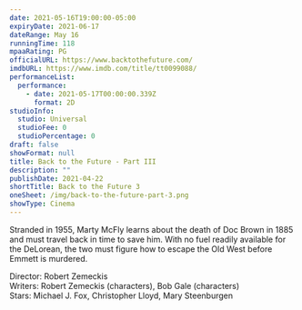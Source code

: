```yaml
---
date: 2021-05-16T19:00:00-05:00
expiryDate: 2021-06-17
dateRange: May 16
runningTime: 118
mpaaRating: PG
officialURL: https://www.backtothefuture.com/
imdbURL: https://www.imdb.com/title/tt0099088/
performanceList:
  performance:
    - date: 2021-05-17T00:00:00.339Z
      format: 2D
studioInfo:
  studio: Universal
  studioFee: 0
  studioPercentage: 0
draft: false
showFormat: null
title: Back to the Future - Part III
description: ""
publishDate: 2021-04-22
shortTitle: Back to the Future 3
oneSheet: /img/back-to-the-future-part-3.png
showType: Cinema
---
```

Stranded in 1955, Marty McFly learns about the death of Doc Brown in 1885 and must travel back in time to save him. With no fuel readily available for the DeLorean, the two must figure how to escape the Old West before Emmett is murdered.  

Director: Robert Zemeckis  
Writers: Robert Zemeckis (characters), Bob Gale (characters)  
Stars: Michael J. Fox, Christopher Lloyd, Mary Steenburgen  
